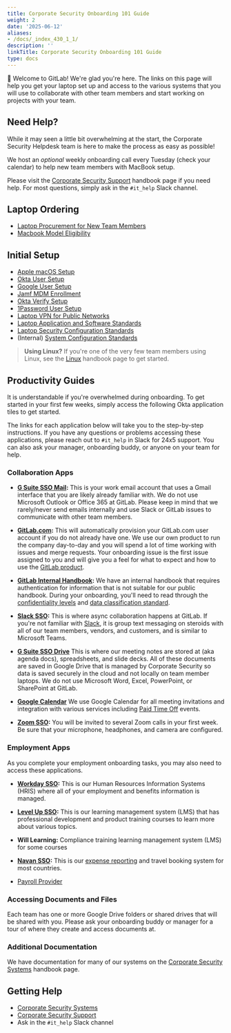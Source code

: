 ```yaml
---
title: Corporate Security Onboarding 101 Guide
weight: 2
date: '2025-06-12'
aliases:
- /docs/_index_430_1_1/
description: ''
linkTitle: Corporate Security Onboarding 101 Guide
type: docs
---
```


👋 Welcome to GitLab! We're glad you're here. The links on this page will help you get your laptop set up and access to the various systems that you will use to collaborate with other team members and start working on projects with your team.

## Need Help?

While it may seen a little bit overwhelming at the start, the Corporate Security Helpdesk team is here to make the process as easy as possible!

We host an *optional* weekly onboarding call every Tuesday (check your calendar) to help new team members with MacBook setup.

Please visit the [Corporate Security Support](/handbook/security/corporate/support) handbook page if you need help. For most questions, simply ask in the `#it_help` Slack channel.

## Laptop Ordering

- [Laptop Procurement for New Team Members](/handbook/security/corporate/services/laptops/onboarding)
- [Macbook Model Eligibility](/handbook/security/corporate/services/laptops/hardware#macbook-model-eligibility)

## Initial Setup

- [Apple macOS Setup](/handbook/security/corporate/systems/macos/setup)
- [Okta User Setup](/handbook/security/corporate/systems/okta/user/setup)
- [Google User Setup](/handbook/security/corporate/systems/google/user/user/setup)
- [Jamf MDM Enrollment](/handbook/security/corporate/systems/jamf/setup)
- [Okta Verify Setup](/handbook/security/corporate/systems/okta/verify/macos)
- [1Password User Setup](/handbook/security/corporate/systems/1password/setup)
- [Laptop VPN for Public Networks](/handbook/security/corporate/systems/vpn/setup)
- [Laptop Application and Software Standards](/handbook/security/corporate/services/laptops/software)
- [Laptop Security Configuration Standards](/handbook/security/corporate/services/laptops/security)
- (Internal) [System Configuration Standards](https://internal.gitlab.com/handbook/it/it-security/system-configuration/)

> **Using Linux?** If you're one of the very few team members using Linux, see the [Linux](/handbook/security/corporate/systems/linux) handbook page to get started.

## Productivity Guides

It is understandable if you're overwhelmed during onboarding. To get started in your first few weeks, simply access the following Okta application tiles to get started.

The links for each application below will take you to the step-by-step instructions. If you have any questions or problems accessing these applications, please reach out to `#it_help` in Slack for 24x5 support. You can also ask your manager, onboarding buddy, or anyone on your team for help.

### Collaboration Apps

- **[G Suite SSO Mail](/handbook/security/corporate/systems/google/mail/setup):** This is your work email account that uses a Gmail interface that you are likely already familiar with. We do not use Microsoft Outlook or Office 365 at GitLab. Please keep in mind that we rarely/never send emails internally and use Slack or GitLab issues to communicate with other team members.

- **[GitLab.com](/handbook/security/corporate/systems/gitlab/com/setup):** This will automatically provision your GitLab.com user account if you do not already have one. We use our own product to run the company day-to-day and you will spend a lot of time working with issues and merge requests. Your onboarding issue is the first issue assigned to you and will give you a feel for what to expect and how to use the [GitLab product](https://about.gitlab.com/features/).

- **[GitLab Internal Handbook](https://internal.gitlab.com):** We have an internal handbook that requires authentication for information that is not suitable for our public handbook. During your onboarding, you'll need to read through  the [confidentiality levels](/handbook/communication/confidentiality-levels/) and [data classification standard](/handbook/security/data-classification-standard/).

- **[Slack SSO](/handbook/security/corporate/systems/slack/setup):** This is where async collaboration happens at GitLab. If you're not familiar with [Slack](https://slack.com/help/categories/360000049043), it is group text messaging on steroids with all of our team members, vendors, and customers, and is similar to Microsoft Teams.

- **[G Suite SSO Drive](/handbook/security/corporate/systems/google/drive/setup)** This is where our meeting notes are stored at (aka agenda docs), spreadsheets, and slide decks. All of these documents are saved in Google Drive that is managed by Corporate Security so data is saved securely in the cloud and not locally on team member laptops. We do not use Microsoft Word, Excel, PowerPoint, or SharePoint at GitLab.

- **[Google Calendar](/handbook/security/corporate/systems/google/calendar/setup)** We use Google Calendar for all meeting invitations and integration with various services including [Paid Time Off](/handbook/people-group/paid-time-off/) events.

- **[Zoom SSO](/handbook/security/corporate/systems/zoom/setup):** You will be invited to several Zoom calls in your first week. Be sure that your microphone, headphones, and camera are configured.

### Employment Apps

As you complete your employment onboarding tasks, you may also need to access these applications.

- **[Workday SSO](/handbook/people-group/workday-guide/):** This is our Human Resources Information Systems (HRIS) where all of your employment and benefits information is managed.

- **[Level Up SSO](/handbook/people-group/learning-and-development/level-up/):** This is our learning management system (LMS) that has professional development and product training courses to learn more about various topics.

- **Will Learning:** Compliance training learning management system (LMS) for some courses

- **[Navan SSO](/handbook/business-technology/enterprise-applications/guides/navan-expense-guide/):** This is our [expense reporting](https://internal.gitlab.com/handbook/finance/expenses/) and travel booking system for most countries.

- [Payroll Provider](https://internal.gitlab.com/handbook/finance/payroll/#legal-entity-payroll-providers)

### Accessing Documents and Files

Each team has one or more Google Drive folders or shared drives that will be shared with you. Please ask your onboarding buddy or manager for a tour of where they create and access documents at.

### Additional Documentation

We have documentation for many of our systems on the [Corporate Security Systems](/handbook/security/corporate/systems) handbook page.

## Getting Help

- [Corporate Security Systems](/handbook/security/corporate/systems)
- [Corporate Security Support](/handbook/security/corporate/support)
- Ask in the `#it_help` Slack channel
